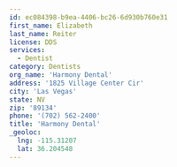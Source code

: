 ```yaml
---
id: ec084398-b9ea-4406-bc26-6d930b760e31
first_name: Elizabeth
last_name: Reiter
license: DDS
services:
  - Dentist
category: Dentists
org_name: 'Harmony Dental'
address: '1825 Village Center Cir'
city: 'Las Vegas'
state: NV
zip: '89134'
phone: '(702) 562-2400'
title: 'Harmony Dental'
_geoloc:
  lng: -115.31207
  lat: 36.204548
---
```

